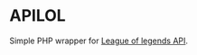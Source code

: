 APILOL
==============

Simple PHP wrapper for [League of legends API](https://developer.riotgames.com/docs/lol).